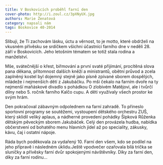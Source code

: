 ```yaml
---
title: V Boskovicích proběhl farní den 
cover-photo: http://i.zoul.cz/3pXNyUX.jpg
authors: Marie Ženatová
category: napsali nám
tags: Boskovice 40-2014 
---
```


Slibuji, že Ti zachovám lásku, úctu a věrnost, to je motto, které obdrželi na vkusném přívěsku se srdíčkem všichni účastníci farního dne v neděli 28. září v Boskovicích. Jeho letošním tématem se totiž stala rodina a manželství.

Mše, svátečnější o křest, biřmování a první svaté přijímání, procítěná slova pana děkana, přítomnost dalších kněží a ministrantů, obětní průvod a zcela zaplněný kostel byl dojemný stejně jako písně zpívané sborem dospělých, mládeže i nejmenších dětí z Jakubáčku. Po mši čekalo na farním dvoře na ty nejmenší maňáskové divadlo s pohádkou O zlobivém Matějovi, ale i tvůrčí dílny nebo 5. ročník farního Kalčo cupu. A děti využívaly všech prostor ke svým hrám.

Den pokračoval zábavným odpolednem na farní zahradě. To přineslo sportovní programy se soutěžemi, vystoupení dětského orchestru ZUŠ, který sklidil veliký aplaus, a nádherné provedení pohádky Šípková Růženka dětským pěveckým sborem Jakubáček. Celý den provázela hudba, nabídka občerstvení od bohatého menu hlavních jídel až po speciality, zákusky, kávu, čaj i ostatní nápoje.

Ráda bych poděkovala za vydařený 10. Farní den všem, kdo se podílel na jeho přípravě i následném úklidu.Ještě vpodvečer ozařovala bílá trička se sluníčky a přívěsky farní dvůr spokojenými návštěvníky. Díky za farní den, díky za farní rodinu…